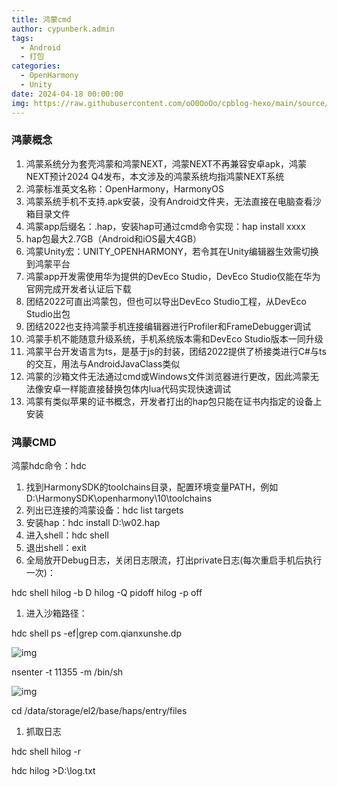 ```yaml
---
title: 鸿蒙cmd
author: cypunberk.admin
tags:
  - Android
  - 打包
categories:
  - OpenHarmony
  - Unity
date: 2024-04-18 00:00:00
img: https://raw.githubusercontent.com/oO0OoOo/cpblog-hexo/main/source/images/bg/591039294a193.jpg
---
```

### 鸿蒙概念

1. 鸿蒙系统分为套壳鸿蒙和鸿蒙NEXT，鸿蒙NEXT不再兼容安卓apk，鸿蒙NEXT预计2024 Q4发布，本文涉及的鸿蒙系统均指鸿蒙NEXT系统
2. 鸿蒙标准英文名称：OpenHarmony，HarmonyOS
3. 鸿蒙系统手机不支持.apk安装，没有Android文件夹，无法直接在电脑查看沙箱目录文件
4. 鸿蒙app后缀名：.hap，安装hap可通过cmd命令实现：hap install xxxx
5. hap包最大2.7GB（Android和iOS最大4GB）
6. 鸿蒙Unity宏：UNITY_OPENHARMONY，若令其在Unity编辑器生效需切换到鸿蒙平台
7. 鸿蒙app开发需使用华为提供的DevEco Studio，DevEco Studio仅能在华为官网完成开发者认证后下载
8. 团结2022可直出鸿蒙包，但也可以导出DevEco Studio工程，从DevEco Studio出包
9. 团结2022也支持鸿蒙手机连接编辑器进行Profiler和FrameDebugger调试
10. 鸿蒙手机不能随意升级系统，手机系统版本需和DevEco Studio版本一同升级
11. 鸿蒙平台开发语言为ts，是基于js的封装，团结2022提供了桥接类进行C#与ts的交互，用法与AndroidJavaClass类似
12. 鸿蒙的沙箱文件无法通过cmd或Windows文件浏览器进行更改，因此鸿蒙无法像安卓一样能直接替换包体内lua代码实现快速调试
13. 鸿蒙有类似苹果的证书概念，开发者打出的hap包只能在证书内指定的设备上安装



### 鸿蒙CMD

鸿蒙hdc命令：hdc

1. 找到HarmonySDK的toolchains目录，配置环境变量PATH，例如D:\HarmonySDK\openharmony\10\toolchains
2. 列出已连接的鸿蒙设备：hdc list targets
3. 安装hap：hdc install D:\w02.hap
4. 进入shell：hdc shell
5. 退出shell：exit
6. 全局放开Debug日志，关闭日志限流，打出private日志(每次重启手机后执行一次)：

hdc shell hilog -b D hilog -Q pidoff hilog -p off

1. 进入沙箱路径： 

hdc shell ps -ef|grep com.qianxunshe.dp

![img](https://senshingames.feishu.cn/space/api/box/stream/download/asynccode/?code=ZjA2ZWE0Y2Q5ZTAzZTcwMzFjNWI3ZmUxM2Y0NTRkMzhfODZlTkR5MThwMmRkZ08xVk01aUF3NG5mS0s3cXNBc2hfVG9rZW46UDR1Y2JYcVVQbzR4M2p4bzI1cWNTZ0RsbkNmXzE3MTM0MjE1NTg6MTcxMzQyNTE1OF9WNA)

nsenter -t 11355 -m /bin/sh

![img](https://senshingames.feishu.cn/space/api/box/stream/download/asynccode/?code=Zjk2Zjk1OTA1MDYyNjJjYWQ1NTY0MGM2ZTkwNGQ2OWJfVGREMHE3SmZSdHdkT0RpWkVHelBmb01HMnh3ZGJRSnFfVG9rZW46SWtnT2JZTEk5bzEwYk14VUlveWM1V1ZZbk5lXzE3MTM0MjE1NTg6MTcxMzQyNTE1OF9WNA)

cd /data/storage/el2/base/haps/entry/files

1. 抓取日志

hdc shell hilog -r

hdc hilog >D:\log.txt
